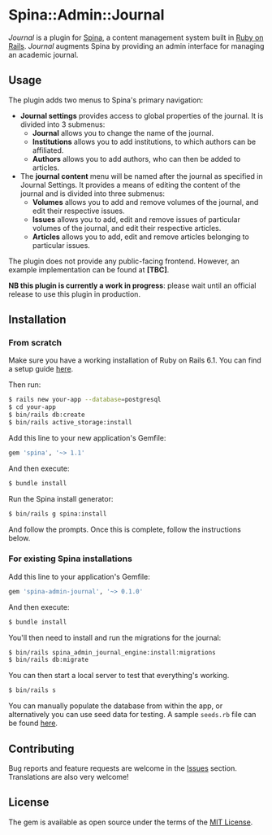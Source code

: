 # Spina::Admin::Journal

*Journal* is a plugin for [Spina](https://www.spinacms.com/), a content management system built in [Ruby on Rails](http://rubyonrails.org/). *Journal* augments Spina by providing an admin interface for managing an academic journal.

## Usage

The plugin adds two menus to Spina's primary navigation:

* **Journal settings** provides access to global properties of the journal. It is divided into 3 submenus:
  * **Journal** allows you to change the name of the journal.
  * **Institutions** allows you to add institutions, to which authors can be affiliated.
  * **Authors** allows you to add authors, who can then be added to articles.
* The **journal content** menu will be named after the journal as specified in Journal Settings. It provides a means of editing the content of the journal and is divided into three submenus:
  * **Volumes** allows you to add and remove volumes of the journal, and edit their respective issues.
  * **Issues** allows you to add, edit and remove issues of particular volumes of the journal, and edit their respective articles.
  * **Articles** allows you to add, edit and remove articles belonging to particular issues.

The plugin does not provide any public-facing frontend. However, an example implementation can be found at **[TBC]**.

**NB this plugin is currently a work in progress**: please wait until an official release to use this plugin in production.

## Installation

### From scratch

Make sure you have a working installation of Ruby on Rails 6.1. You can find a setup guide [here](https://guides.rubyonrails.org/getting_started.html).

Then run:

```bash
$ rails new your-app --database=postgresql
$ cd your-app
$ bin/rails db:create
$ bin/rails active_storage:install
```

Add this line to your new application's Gemfile:

```ruby
gem 'spina', '~> 1.1'
```

And then execute:

```bash
$ bundle install
```

Run the Spina install generator:

```bash
$ bin/rails g spina:install
```

And follow the prompts. Once this is complete, follow the instructions below.

### For existing Spina installations

Add this line to your application's Gemfile:

```ruby
gem 'spina-admin-journal', '~> 0.1.0'
```

And then execute:

```bash
$ bundle install
```

You'll then need to install and run the migrations for the journal:

```bash
$ bin/rails spina_admin_journal_engine:install:migrations
$ bin/rails db:migrate
```

You can then start a local server to test that everything's working.

```bash
$ bin/rails s
```

You can manually populate the database from within the app, or alternatively you can use seed data for testing. A sample `seeds.rb` file can be found [here](../master/test/dummy/db/seeds.rb).

## Contributing

Bug reports and feature requests are welcome in the [Issues](https://github.com/louis-vs/spina-admin-journal/issues) section. Translations are also very welcome!

## License

The gem is available as open source under the terms of the [MIT License](https://opensource.org/licenses/MIT).
